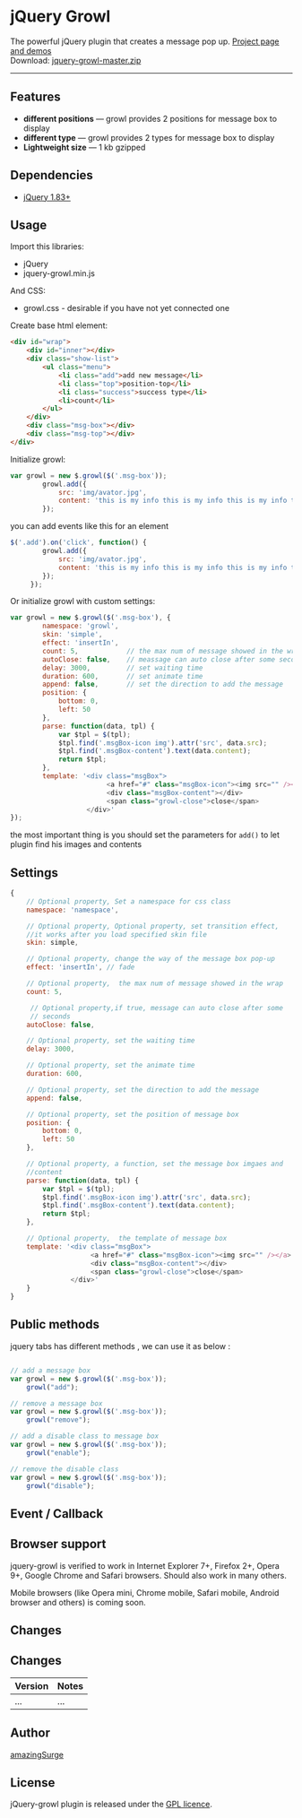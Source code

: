 # jQuery Growl

The powerful jQuery plugin that creates a message pop up. <a href="http://amazingsurge.github.io/jquery-growl/">Project page and demos</a><br />
Download: <a href="https://github.com/amazingSurge/jquery-growl/archive/master.zip">jquery-growl-master.zip</a>

***

## Features

* **different positions** — growl provides 2 positions for message box to display
* **different type** — growl provides 2 types for message box to display
* **Lightweight size** — 1 kb gzipped

## Dependencies
* <a href="http://jquery.com/" target="_blank">jQuery 1.83+</a>


## Usage

Import this libraries:
* jQuery
* jquery-growl.min.js

And CSS:
* growl.css - desirable if you have not yet connected one


Create base html element:
```html
<div id="wrap">
    <div id="inner"></div>
    <div class="show-list">
        <ul class="menu">
            <li class="add">add new message</li>
            <li class="top">position-top</li>
            <li class="success">success type</li>
            <li>count</li>
        </ul>
    </div>
    <div class="msg-box"></div>
    <div class="msg-top"></div>
</div>
```

Initialize growl:
```javascript
var growl = new $.growl($('.msg-box'));
        growl.add({
            src: 'img/avator.jpg',
            content: 'this is my info this is my info this is my info this is my info'
        });
```

you can add events like this for an element

```javascript
$('.add').on('click', function() {
        growl.add({
            src: 'img/avator.jpg',
            content: 'this is my info this is my info this is my info this is my info'
        });
     });

```

Or initialize growl with custom settings:
```javascript
var growl = new $.growl($('.msg-box'), {
        namespace: 'growl',
        skin: 'simple',
        effect: 'insertIn',
        count: 5,            // the max num of message showed in the wrap
        autoClose: false,    // meassage can auto close after some seconds
        delay: 3000,         // set waiting time
        duration: 600,       // set animate time
        append: false,       // set the direction to add the message
        position: {
            bottom: 0,
            left: 50
        },
        parse: function(data, tpl) {
            var $tpl = $(tpl);
            $tpl.find('.msgBox-icon img').attr('src', data.src);
            $tpl.find('.msgBox-content').text(data.content);
            return $tpl;
        },
        template: '<div class="msgBox">
						<a href="#" class="msgBox-icon"><img src="" /></a>
						<div class="msgBox-content"></div>
						<span class="growl-close">close</span>
				   </div>'
});
```

the most important thing is you should set the parameters for <code>add()</code> to let plugin find his images and contents



## Settings

```javascript
{   
    // Optional property, Set a namespace for css class
    namespace: 'namespace',

    // Optional property, Optional property, set transition effect, 
    //it works after you load specified skin file
    skin: simple, 

    // Optional property, change the way of the message box pop-up
    effect: 'insertIn', // fade

    // Optional property,  the max num of message showed in the wrap
    count: 5,

     // Optional property,if true, message can auto close after some
     // seconds  
    autoClose: false,

    // Optional property, set the waiting time
    delay: 3000,

    // Optional property, set the animate time
    duration: 600,

    // Optional property, set the direction to add the message 
    append: false, 

    // Optional property, set the position of message box
    position: {
		bottom: 0,
		left: 50
    },

    // Optional property, a function, set the message box imgaes and 
	//content
    parse: function(data, tpl) {
        var $tpl = $(tpl);
        $tpl.find('.msgBox-icon img').attr('src', data.src);
        $tpl.find('.msgBox-content').text(data.content);
        return $tpl;
    },

    // Optional property,  the template of message box
    template: '<div class="msgBox">
					<a href="#" class="msgBox-icon"><img src="" /></a>
					<div class="msgBox-content"></div>
					<span class="growl-close">close</span>
			   </div>'
    }
}
```

## Public methods

jquery tabs has different methods , we can use it as below :
```javascript

// add a message box
var growl = new $.growl($('.msg-box'));
	growl("add");

// remove a message box
var growl = new $.growl($('.msg-box'));
	growl("remove");

// add a disable class to message box
var growl = new $.growl($('.msg-box'));
	growl("enable");

// remove the disable class
var growl = new $.growl($('.msg-box'));
	growl("disable");

```

## Event / Callback


## Browser support
jquery-growl is verified to work in Internet Explorer 7+, Firefox 2+, Opera 9+, Google Chrome and Safari browsers. Should also work in many others.

Mobile browsers (like Opera mini, Chrome mobile, Safari mobile, Android browser and others) is coming soon.

## Changes

## Changes

| Version | Notes                                                            |
|---------|------------------------------------------------------------------|
|     ... | ...                                                              |



## Author
[amazingSurge](http://amazingSurge.com)

## License
jQuery-growl plugin is released under the <a href="https://github.com/amazingSurge/jquery-growl/blob/master/LICENCE.GPL" target="_blank">GPL licence</a>.
